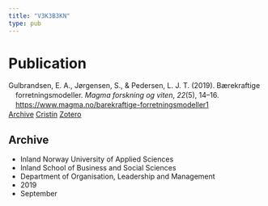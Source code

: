 ```yaml
---
title: "V3K3B3KN"
type: pub
---
```

<h1>Publication</h1>
<article id="csl-bib-container-V3K3B3KN" class="csl-bib-container">
  <div class="csl-bib-body" style="line-height: 1.35; padding-left: 1em; text-indent:-1em;">
  <div class="csl-entry">Gulbrandsen, E. A., J&#xF8;rgensen, S., &amp; Pedersen, L. J. T. (2019). B&#xE6;rekraftige forretningsmodeller. <i>Magma forskning og viten</i>, <i>22</i>(5), 14&#x2013;16. <a href="https://www.magma.no/barekraftige-forretningsmodeller1">https://www.magma.no/barekraftige-forretningsmodeller1</a></div>
</div>
  <div class="csl-bib-buttons">
    <a href="#taxonomy-article-V3K3B3KN" class="csl-bib-button">Archive</a>
    <a href="https://app.cristin.no/results/show.jsf?id=1720346" alt="Cristin URL" class="csl-bib-button">Cristin</a>
    <a href="http://zotero.org/groups/5402882/items/V3K3B3KN" alt="Zotero URL" class="csl-bib-button">Zotero</a>
  </div>
  <div id="csl-bib-meta-container-V3K3B3KN"></div>
</article>
<div id="csl-bib-meta-V3K3B3KN" class="csl-bib-meta">
  <article id="taxonomy-article-V3K3B3KN" class="taxonomy-article">
    <h1>Archive</h1>
    <ul>
      <li>Inland Norway University of Applied Sciences</li>
      <li>Inland School of Business and Social Sciences</li>
      <li>Department of Organisation, Leadership and Management</li>
      <li>2019</li>
      <li>September</li>
    </ul>
  </article>
</div>

